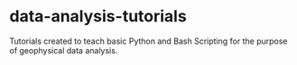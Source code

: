 # data-analysis-tutorials
Tutorials created to teach basic Python and Bash Scripting for the purpose of geophysical data analysis.
